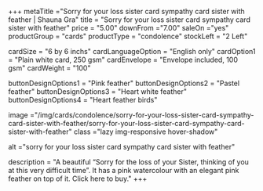 +++
metaTitle ="Sorry for your loss sister card sympathy card sister with feather | Shauna Gra"
title = "Sorry for your loss sister card sympathy card sister with feather"
price = "5.00"
downFrom ="7.00"
saleOn ="yes"
productGroup = "cards"
productType = "condolence"
stockLeft = "2 Left" 
 
cardSize = "6  by 6 inchs" 
cardLanguageOption = "English only" 
cardOption1 = "Plain white card, 250 gsm" 
cardEnvelope = "Envelope included, 100 gsm" 
cardWeight = "100" 
 
buttonDesignOptions1 = "Pink feather"
buttonDesignOptions2 = "Pastel feather"
buttonDesignOptions3 = "Heart white feather"
buttonDesignOptions4 = "Heart feather birds"
 
image ="/img/cards/condolence/sorry-for-your-loss-sister-card-sympathy-card-sister-with-feather/sorry-for-your-loss-sister-card-sympathy-card-sister-with-feather"
class ="lazy img-responsive hover-shadow"

alt ="sorry for your loss sister card sympathy card sister with feather"
 
description = "A beautiful “Sorry for the loss of your Sister, thinking of you at this very difficult time”.  It has a pink watercolour with an elegant pink feather on top of it.  Click here to buy."
+++
